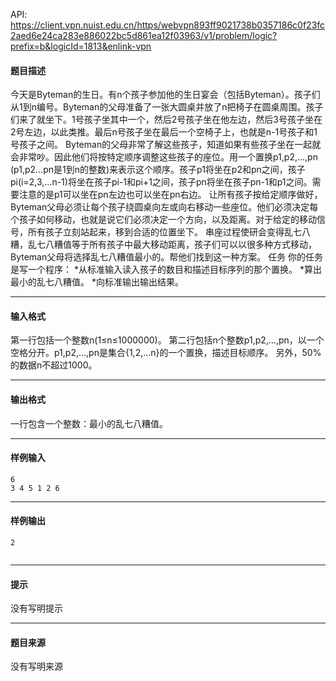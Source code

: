 API: https://client.vpn.nuist.edu.cn/https/webvpn893ff9021738b0357186c0f23fc2aed6e24ca283e886022bc5d861ea12f03963/v1/problem/logic?prefix=b&logicId=1813&enlink-vpn

#### 题目描述

今天是Byteman的生日。有n个孩子参加他的生日宴会（包括Byteman）。孩子们从1到n编号。Byteman的父母准备了一张大圆桌并放了n把椅子在圆桌周围。孩子们来了就坐下。1号孩子坐其中一个，然后2号孩子坐在他左边，然后3号孩子坐在2号左边，以此类推。最后n号孩子坐在最后一个空椅子上，也就是n-1号孩子和1号孩子之间。 Byteman的父母非常了解这些孩子，知道如果有些孩子坐在一起就会非常吵。因此他们将按特定顺序调整这些孩子的座位。用一个置换p1,p2,…,pn (p1,p2…pn是1到n的整数)来表示这个顺序。孩子p1将坐在p2和pn之间，孩子pi(i=2,3,…n-1)将坐在孩子pi-1和pi+1之间，孩子pn将坐在孩子pn-1和p1之间。需要注意的是p1可以坐在pn左边也可以坐在pn右边。 让所有孩子按给定顺序做好，Byteman父母必须让每个孩子绕圆桌向左或向右移动一些座位。他们必须决定每个孩子如何移动，也就是说它们必须决定一个方向，以及距离。对于给定的移动信号，所有孩子立刻站起来，移到合适的位置坐下。 串座过程使研会变得乱七八糟，乱七八糟值等于所有孩子中最大移动距离，孩子们可以以很多种方式移动，Byteman父母将选择乱七八糟值最小的。帮他们找到这一种方案。 任务 你的任务是写一个程序： \*从标准输入读入孩子的数目和描述目标序列的那个置换。 \*算出最小的乱七八糟值。 \*向标准输出输出结果。

---

#### 输入格式

第一行包括一个整数n(1≤n≤1000000)。 第二行包括n个整数p1,p2,…,pn，以一个空格分开。p1,p2,…,pn是集合{1,2,…n}的一个置换，描述目标顺序。 另外，50%的数据n不超过1000。

---

#### 输出格式

一行包含一个整数：最小的乱七八糟值。

---

#### 样例输入
```
6
3 4 5 1 2 6	
```

---

#### 样例输出
```
2


```

---

#### 提示

没有写明提示

---

#### 题目来源

没有写明来源